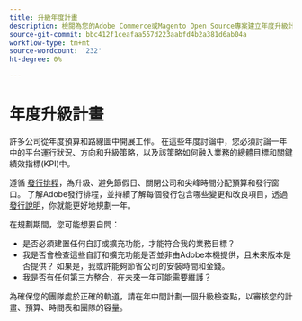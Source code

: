 ```yaml
---
title: 升級年度計畫
description: 檢閱為您的Adobe Commerce或Magento Open Source專案建立年度升級計畫的秘訣。
source-git-commit: bbc412f1ceafaa557d223aabfd4b2a381d6ab04a
workflow-type: tm+mt
source-wordcount: '232'
ht-degree: 0%

---
```



# 年度升級計畫

許多公司從年度預算和路線圖中開展工作。 在這些年度討論中，您必須討論一年中的平台運行狀況、方向和升級策略，以及該策略如何融入業務的總體目標和關鍵績效指標(KPI)中。

遵循 [發行排程](https://devdocs.magento.com/release/)，為升級、避免節假日、關閉公司和尖峰時間分配預算和發行窗口。 了解Adobe發行排程，並持續了解每個發行包含哪些變更和改良項目，透過 [發行說明](https://devdocs.magento.com/guides/v2.4/release-notes/bk-release-notes.html)，你就能更好地規劃一年。

在規劃期間，您可能想要自問：

- 是否必須建置任何自訂或擴充功能，才能符合我的業務目標？
- 我是否會檢查這些自訂和擴充功能是否並非由Adobe本機提供，且未來版本是否提供？ 如果是，我或許能夠節省公司的安裝時間和金錢。
- 我是否有任何第三方整合，在未來一年可能需要維護？

為確保您的團隊處於正確的軌道，請在年中間計劃一個升級檢查點，以審核您的計畫、預算、時間表和團隊的容量。
